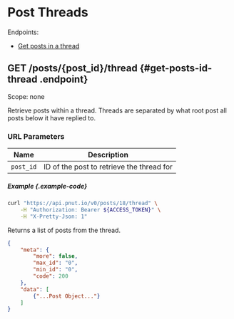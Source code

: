 # Post Threads

Endpoints:

* [Get posts in a thread](#get-posts-id-thread)


## <span class="method method-get">GET</span> /posts/<span class="call-param">{post_id}</span>/thread {#get-posts-id-thread .endpoint}

Scope: <span class="endpoint-meta">none</span>

Retrieve posts within a thread. Threads are separated by what root post all posts below it have replied to.

### URL Parameters

Name|Description
-|-
`post_id`|ID of the post to retrieve the thread for

##### Example {.example-code}

```bash
curl "https://api.pnut.io/v0/posts/18/thread" \
    -H "Authorization: Bearer ${ACCESS_TOKEN}" \
    -H "X-Pretty-Json: 1"
```

Returns a list of posts from the thread.

```json
{
    "meta": {
        "more": false,
        "max_id": "0",
        "min_id": "0",
        "code": 200
    },
    "data": [
        {"...Post Object..."}
    ]
}
```